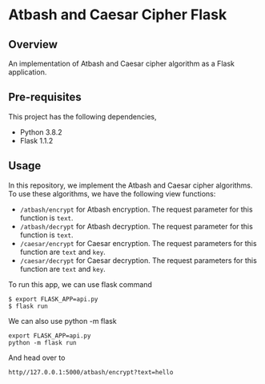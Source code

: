 # Atbash and Caesar Cipher Flask

## Overview

An implementation of Atbash and Caesar cipher algorithm as a Flask application.

## Pre-requisites

This project has the following dependencies,

* Python 3.8.2
* Flask 1.1.2

## Usage

In this repository, we implement the Atbash and Caesar cipher algorithms. To use these algorithms, we have the following view functions:

* `/atbash/encrypt` for Atbash encryption. The request parameter for this function is `text`.
* `/atbash/decrypt` for Atbash decryption. The request parameter for this function is `text`.
* `/caesar/encrypt` for Caesar encryption. The request parameters for this function are `text` and `key`.
* `/caesar/decrypt` for Caesar decryption. The request parameters for this function are `text` and `key`.

To run this app, we can use flask command
```
$ export FLASK_APP=api.py
$ flask run
```

We can also use python -m flask
```
export FLASK_APP=api.py
python -m flask run
```

And head over to 
```
http//127.0.0.1:5000/atbash/encrypt?text=hello
```
